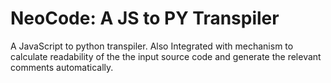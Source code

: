 <h1>NeoCode: A JS to PY Transpiler</h1>
A JavaScript to python transpiler. Also Integrated with mechanism to calculate readability of the the input source code and generate the relevant comments automatically.
